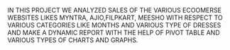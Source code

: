 IN THIS PROJECT WE ANALYZED SALES OF THE VARIOUS ECOOMERSE WEBSITES LIKES MYNTRA, AJIO,FILPKART, MEESHO WITH RESPECT TO VARIOUS CATEGORIES LIKE MONTHS AND VARIOUS TYPE OF DRESSES 
AND MAKE A DYNAMIC REPORT  WITH THE HELP OF PIVOT TABLE AND VARIOUS TYPES OF CHARTS AND GRAPHS.
